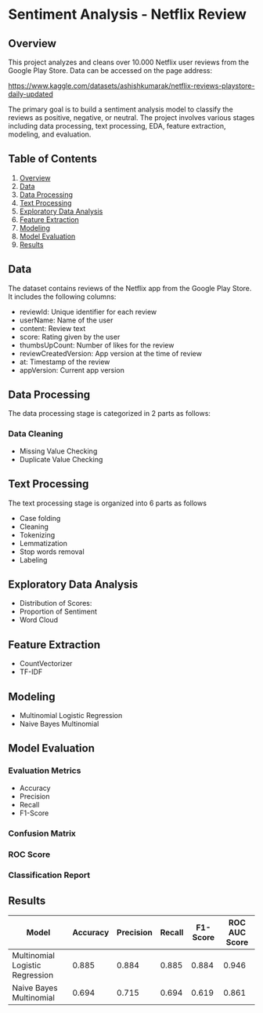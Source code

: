 # Sentiment Analysis - Netflix Review

## Overview
This project analyzes and cleans over 10.000 Netflix user reviews from the Google Play Store. Data can be accessed on the page address:

https://www.kaggle.com/datasets/ashishkumarak/netflix-reviews-playstore-daily-updated

The primary goal is to build a sentiment analysis model to classify the reviews as positive, negative, or neutral. The project involves various stages including data processing, text processing, EDA, feature extraction, modeling, and evaluation.

## Table of Contents
1. [Overview](#overview)
2. [Data](#data)
3. [Data Processing](#data-processing)
4. [Text Processing](#text-processing)
5. [Exploratory Data Analysis](#exploratory-data-analysis)
6. [Feature Extraction](#feature-extraction)
7. [Modeling](#modeling)
8. [Model Evaluation](#model-evaluation)
9. [Results](#results)

## Data
The dataset contains reviews of the Netflix app from the Google Play Store. It includes the following columns:

- reviewId: Unique identifier for each review
- userName: Name of the user
- content: Review text
- score: Rating given by the user
- thumbsUpCount: Number of likes for the review
- reviewCreatedVersion: App version at the time of review
- at: Timestamp of the review
- appVersion: Current app version

## Data Processing
The data processing stage is categorized in 2 parts as follows:
### Data Cleaning
- Missing Value Checking
- Duplicate Value Checking

## Text Processing
The text processing stage is organized into 6 parts as follows
- Case folding
- Cleaning
- Tokenizing
- Lemmatization
- Stop words removal
- Labeling

## Exploratory Data Analysis
- Distribution of Scores:
- Proportion of Sentiment
- Word Cloud

## Feature Extraction
- CountVectorizer
- TF-IDF

## Modeling
- Multinomial Logistic Regression
- Naive Bayes Multinomial

## Model Evaluation
### Evaluation Metrics
- Accuracy
- Precision
- Recall
- F1-Score

### Confusion Matrix
### ROC Score
### Classification Report

## Results
| Model                        | Accuracy | Precision | Recall  | F1-Score | ROC AUC Score |
|------------------------------|----------|-----------|---------|----------|---------------|
| Multinomial Logistic Regression | 0.885   | 0.884     | 0.885   | 0.884    | 0.946         |
| Naive Bayes Multinomial      | 0.694    | 0.715     | 0.694   | 0.619    | 0.861         |
